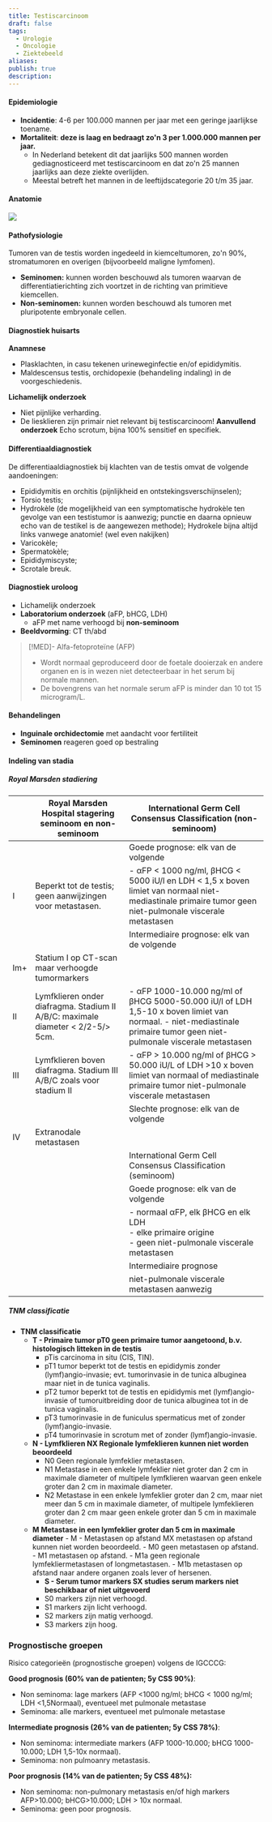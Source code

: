 ```yaml
---
title: Testiscarcinoom
draft: false
tags:
  - Urologie
  - Oncologie
  - Ziektebeeld
aliases: 
publish: true
description:
---
```



#### Epidemiologie

- **Incidentie**: 4-6 per 100.000 mannen per jaar met een geringe jaarlijkse toename.
- **Mortaliteit**: **deze is laag en bedraagt zo'n 3 per 1.000.000 mannen per jaar.**
    - In Nederland betekent dit dat jaarlijks 500 mannen worden gediagnosticeerd met testiscarcinoom en dat zo'n 25 mannen jaarlijks aan deze ziekte overlijden.
    - Meestal betreft het mannen in de leeftijdscategorie 20 t/m 35 jaar.

#### Anatomie
![](https://i.imgur.com/BQ5qlQ6.png)
#### Pathofysiologie

Tumoren van de testis worden ingedeeld in kiemceltumoren, zo'n 90%, stromatumoren en overigen (bijvoorbeeld maligne lymfomen). 

- **Seminomen:** kunnen worden beschouwd als tumoren waarvan de differentiatierichting zich voortzet in de richting van primitieve kiemcellen.
- **Non-seminomen:** kunnen worden beschouwd als tumoren met pluripotente embryonale cellen.

#### Diagnostiek huisarts

**Anamnese**
- Plasklachten, in casu tekenen urineweginfectie en/of epididymitis.
- Maldescensus testis, orchidopexie (behandeling indaling) in de voorgeschiedenis.


**Lichamelijk onderzoek**
- Niet pijnlijke verharding.
- De liesklieren zijn primair niet relevant bij testiscarcinoom!
**Aanvullend onderzoek**
Echo scrotum, bijna 100% sensitief en specifiek.

#### Differentiaaldiagnostiek

De differentiaaldiagnostiek bij klachten van de testis omvat de volgende aandoeningen:

- Epididymitis en orchitis (pijnlijkheid en ontstekingsverschijnselen);
- Torsio testis;
- Hydrokèle (de mogelijkheid van een symptomatische hydrokèle ten gevolge van een testistumor is aanwezig; punctie en daarna opnieuw echo van de testikel is de aangewezen methode); Hydrokele bijna altijd links vanwege anatomie! (wel even nakijken)
- Varicokèle;
- Spermatokèle;
- Epididymiscyste;
- Scrotale breuk.

#### Diagnostiek uroloog

- Lichamelijk onderzoek
- **Laboratorium onderzoek** (aFP, bHCG, LDH)
	- aFP met name verhoogd bij **non-seminoom**
- **Beeldvorming**: CT th/abd


> [!MED]- Alfa-fetoproteïne (AFP) 
> - Wordt normaal geproduceerd door de foetale dooierzak en andere organen en is in wezen niet detecteerbaar in het serum bij normale mannen. 
> - De bovengrens van het normale serum aFP is minder dan 10 tot 15 microgram/L.




#### Behandelingen

- **Inguinale orchidectomie** met aandacht voor fertiliteit
- **Seminomen** reageren goed op bestraling

#### Indeling van stadia
##### Royal Marsden stadiering

| | Royal Marsden Hospital stagering seminoom en non-seminoom | International Germ Cell Consensus Classification (non-seminoom) |
 | --- | --- | --- |
 | | | Goede prognose: elk van de volgende |
 | I | Beperkt tot de testis; geen aanwijzingen voor metastasen. | - αFP < 1000 ng/ml, βHCG < 5000 iU/l en LDH < 1,5 x boven limiet van normaal niet-mediastinale primaire tumor geen niet-pulmonale viscerale metastasen |
 | | | Intermediaire prognose: elk van de volgende |
 | Im+ | Statium I op CT-scan maar verhoogde tumormarkers | |
 | II | Lymfklieren onder diafragma. Stadium II A/B/C: maximale diameter < 2/2-5/> 5cm. | - αFP 1000-10.000 ng/ml of βHCG 5000-50.000 iU/l of LDH 1,5-10 x boven limiet van normaal. - niet-mediastinale primaire tumor geen niet-pulmonale viscerale metastasen |
 | III | Lymfklieren boven diafragma. Stadium III A/B/C zoals voor stadium II | - αFP > 10.000 ng/ml of βHCG > 50.000 iU/L of LDH \>10 x boven limiet van normaal of mediastinale primaire tumor niet-pulmonale viscerale metastasen |
 | | | Slechte prognose: elk van de volgende |
 | IV | Extranodale metastasen | |
 | | | International Germ Cell Consensus Classification (seminoom) |
 | | | Goede prognose: elk van de volgende |
 | | | - normaal αFP, elk βHCG en elk LDH </br> - elke primaire origine </br> - geen niet-pulmonale viscerale metastasen |
 | | | Intermediaire prognose |
 | | | niet-pulmonale viscerale metastasen aanwezig |


##### TNM classificatie

- **TNM classificatie**
    - **T - Primaire tumor pT0 geen primaire tumor aangetoond, b.v. histologisch litteken in de testis**
	    - pTis carcinoma in situ (CIS, TIN).
	    - pT1 tumor beperkt tot de testis en epididymis zonder (lymf)angio-invasie; evt. tumorinvasie in de tunica albuginea maar niet in de tunica vaginalis.
	    - pT2 tumor beperkt tot de testis en epididymis met (lymf)angio-invasie of tumoruitbreiding door de tunica albuginea tot in de tunica vaginalis.
	    - pT3 tumorinvasie in de funiculus spermaticus met of zonder (lymf)angio-invasie.
	    - pT4 tumorinvasie in scrotum met of zonder (lymf)angio-invasie.
    - **N - Lymfklieren NX Regionale lymfeklieren kunnen niet worden beoordeeld**
	    - N0 Geen regionale lymfeklier metastasen.
	    - N1 Metastase in een enkele lymfeklier niet groter dan 2 cm in maximale diameter of multipele lymfklieren waarvan geen enkele groter dan 2 cm in maximale diameter.
	    - N2 Metastase in een enkele lymfeklier groter dan 2 cm, maar niet meer dan 5 cm in maximale diameter, of multipele lymfeklieren groter dan 2 cm maar geen enkele groter dan 5 cm in maximale diameter.
  - **M Metastase in een lymfeklier groter dan 5 cm in maximale diameter**
	    - M - Metastasen op afstand MX metastasen op afstand kunnen niet worden beoordeeld.
	    - M0 geen metastasen op afstand.
	    - M1 metastasen op afstand.
        - M1a geen regionale lymfekliermetastasen of longmetastasen.
        - M1b metastasen op afstand naar andere organen zoals lever of hersenen.
	- **S - Serum tumor markers SX studies serum markers niet beschikbaar of niet uitgevoerd**
    - S0 markers zijn niet verhoogd.
    - S1 markers zijn licht verhoogd.
    - S2 markers zijn matig verhoogd.
    - S3 markers zijn hoog.

### Prognostische groepen

Risico categorieën (prognostische groepen) volgens de IGCCCG: 

**Good prognosis (60% van de patienten; 5y CSS 90%)**: 
- Non seminoma: lage markers (AFP <1000 ng/ml; bHCG < 1000 ng/ml; LDH <1,5Normaal), eventueel met pulmonale metastase
- Seminoma: alle markers, eventueel met pulmonale metastase

**Intermediate prognosis (26% van de patienten; 5y CSS 78%)**:
- Non seminoma: intermediate markers (AFP 1000-10.000; bHCG 1000-10.000; LDH 1,5-10x normaal).
- Seminoma: non pulmoanry metastasis.

**Poor prognosis (14% van de patienten; 5y CSS 48%):** 
- Non seminoma: non-pulmonary metastasis en/of high markers AFP>10.000; bHCG>10.000; LDH > 10x normaal.
- Seminoma: geen poor prognosis.